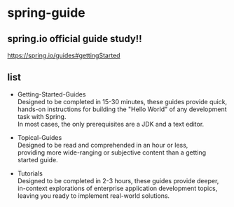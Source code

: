 # spring-guide

## spring.io official guide study!!
https://spring.io/guides#gettingStarted

## list
- Getting-Started-Guides  
Designed to be completed in 15-30 minutes, these guides provide quick,  
hands-on instructions for building the "Hello World" of any development task with Spring.  
In most cases, the only prerequisites are a JDK and a text editor.  


- Topical-Guides  
Designed to be read and comprehended in an hour or less,  
providing more wide-ranging or subjective content than a getting started guide.


- Tutorials  
Designed to be completed in 2-3 hours, these guides provide deeper,  
in-context explorations of enterprise application development topics,  
leaving you ready to implement real-world solutions.
